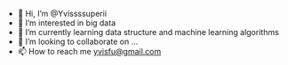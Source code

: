 - 👋 Hi, I’m @Yvissssuperii
- 👀 I’m interested in big data
- 🌱 I’m currently learning data structure and machine learning algorithms
- 💞️ I’m looking to collaborate on ...
- 📫 How to reach me yvisfu@gmail.com

<!---
Yvissssuperii/Yvissssuperii is a ✨ special ✨ repository because its `README.md` (this file) appears on your GitHub profile.
You can click the Preview link to take a look at your changes.
--->
